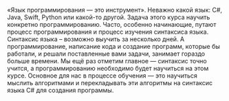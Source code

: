 «Язык программирования — это инструмент». 
Неважно какой язык: С#, Java, Swift, Python или какой-то другой. 
Задача этого курса научить конкретно программированию. 
Часто, особенно начинающие, путают процесс программирования и процесс изучения синтаксиса языка. 
Синтаксис языка – возможно выучить за несколько дней. 
А программирование, написание кода и создание программ, которые бы работали, и решали поставленные вами задачи, занимает гораздо больше времени. 
Мы ещё раз отметим главное — синтаксис точно учится, а программированию необходимо будет научиться на этом курсе. Основное для нас в процессе обучения — это научиться мыслить алгоритмами и перекладывать эти алгоритмы на синтаксис языка C# для создания программы. 